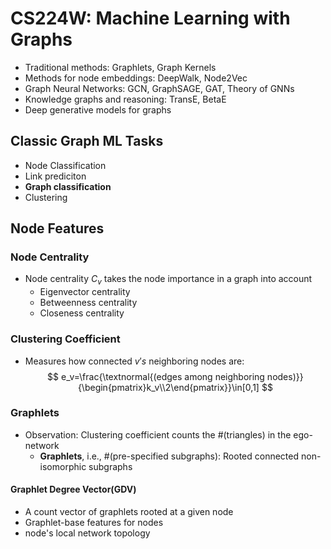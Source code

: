 # CS224W: Machine Learning with Graphs
- Traditional methods: Graphlets, Graph Kernels
- Methods for node embeddings: DeepWalk, Node2Vec
- Graph Neural Networks: GCN, GraphSAGE, GAT, Theory of GNNs
- Knowledge graphs and reasoning: TransE, BetaE
- Deep generative models for graphs
## Classic Graph ML Tasks
- Node Classification
- Link prediciton
- **Graph classification**
- Clustering
## Node Features
### Node Centrality
- Node centrality $C_v$ takes the node importance in a graph into account
  -  Eigenvector  centrality
  -  Betweenness centrality
  -  Closeness centrality
### Clustering Coefficient
- Measures how connected $v's$ neighboring nodes are:
$$
e_v=\frac{\textnormal{(edges among neighboring nodes)}}{\begin{pmatrix}k_v\\2\end{pmatrix}}\in[0,1]
$$
### Graphlets
- Observation: Clustering coefficient counts the #(triangles) in the ego-network
  - **Graphlets**, i.e.,  #(pre-specified subgraphs): Rooted connected non-isomorphic subgraphs
#### Graphlet Degree Vector(GDV)
- A count vector of graphlets rooted at a given node
- Graphlet-base features for nodes
- node's local network topology
